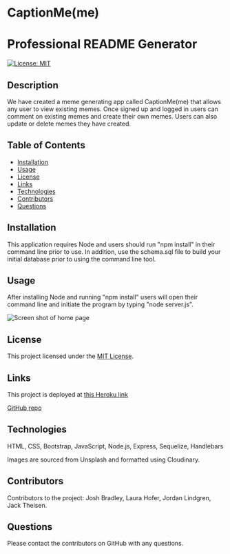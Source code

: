 # CaptionMe(me)

# Professional README Generator
[![License: MIT](https://img.shields.io/badge/License-MIT-yellow.svg)](https://opensource.org/licenses/MIT)

## Description 
We have created a meme generating app called CaptionMe(me) that allows any user to view existing memes. Once signed up and logged in users can comment on existing memes and create their own memes. Users can also update or delete memes they have created.   
    
## Table of Contents

- [Installation](#installation)
- [Usage](#usage)
- [License](#license)
- [Links](#links)
- [Technologies](#technologies) 
- [Contributors](#contributors)
- [Questions](#questions)

## Installation
This application requires Node and users should run "npm install" in their command line prior to use. In addition, use the schema.sql file to build your initial database prior to using the command line tool. 

## Usage
After installing Node and running "npm install" users will open their command line and initiate the program by typing "node server.js". 

![Screen shot of home page](./public/images/granim.JPG)

## License
This project licensed under the [MIT License](https://opensource.org/licenses/MIT).

## Links
This project is deployed at [this Heroku link](https://captionmeme.herokuapp.com/)

[GitHub repo](https://github.com/jordanlindgren/GroupProject2)

## Technologies
HTML, CSS, Bootstrap, JavaScript, Node.js, Express, Sequelize, Handlebars

Images are sourced from Unsplash and formatted using Cloudinary.

## Contributors
Contributors to the project: Josh Bradley, Laura Hofer, Jordan Lindgren, Jack Theisen.

## Questions
Please contact the contributors on GitHub with any questions. 



